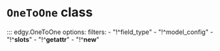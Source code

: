 # **`OneToOne`** class


::: edgy.OneToOne
    options:
        filters:
        - "!^field_type"
        - "!^model_config"
        - "!^__slots__"
        - "!^__getattr__"
        - "!^__new__"
